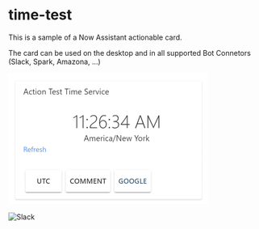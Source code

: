 # time-test

This is a sample of a Now Assistant actionable card.

The card can be used on the desktop and in all supported Bot Connetors (Slack, Spark, Amazona, ...)

![Desktop](docs/now-sm.png)

![Slack](docs/slack-mobile-sm.png)

